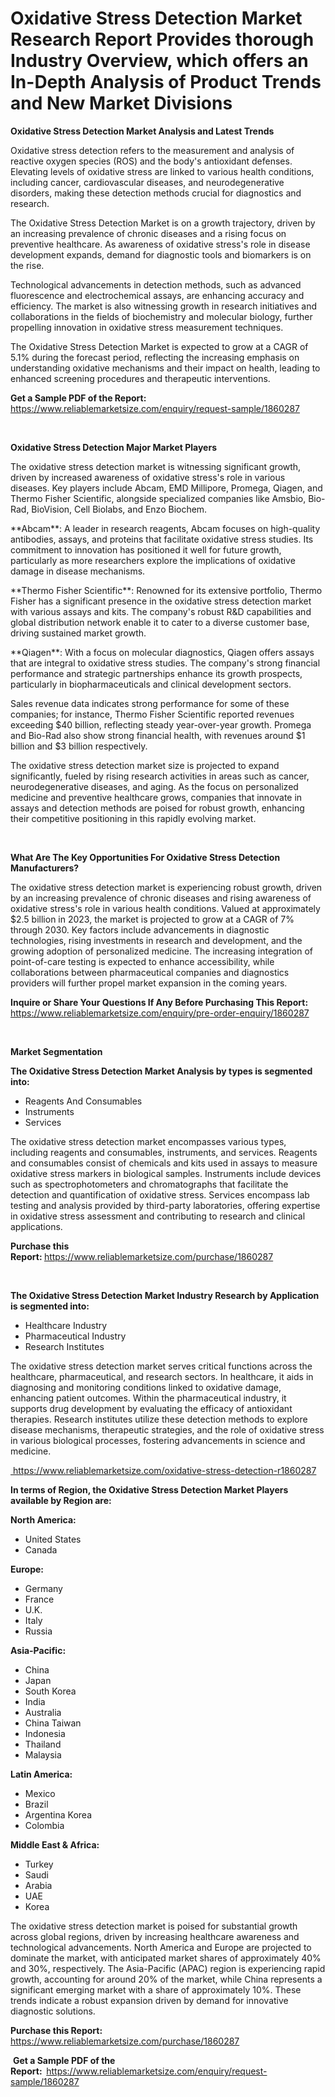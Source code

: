 <p><h1>Oxidative Stress Detection Market Research Report Provides thorough Industry Overview, which offers an In-Depth Analysis of Product Trends and New Market Divisions</h1></p><p><strong>Oxidative Stress Detection Market Analysis and Latest Trends</strong></p>
<p><p>Oxidative stress detection refers to the measurement and analysis of reactive oxygen species (ROS) and the body's antioxidant defenses. Elevating levels of oxidative stress are linked to various health conditions, including cancer, cardiovascular diseases, and neurodegenerative disorders, making these detection methods crucial for diagnostics and research. </p><p>The Oxidative Stress Detection Market is on a growth trajectory, driven by an increasing prevalence of chronic diseases and a rising focus on preventive healthcare. As awareness of oxidative stress's role in disease development expands, demand for diagnostic tools and biomarkers is on the rise. </p><p>Technological advancements in detection methods, such as advanced fluorescence and electrochemical assays, are enhancing accuracy and efficiency. The market is also witnessing growth in research initiatives and collaborations in the fields of biochemistry and molecular biology, further propelling innovation in oxidative stress measurement techniques. </p><p>The Oxidative Stress Detection Market is expected to grow at a CAGR of 5.1% during the forecast period, reflecting the increasing emphasis on understanding oxidative mechanisms and their impact on health, leading to enhanced screening procedures and therapeutic interventions.</p></p>
<p><strong>Get a Sample PDF of the Report:&nbsp;</strong> <a href="https://www.reliablemarketsize.com/enquiry/request-sample/1860287?utm_campaign=2804&utm_medium=2&utm_source=Github&utm_content=ia&utm_term=13042025&utm_id=oxidative-stress-detection">https://www.reliablemarketsize.com/enquiry/request-sample/1860287</a></p>
<p>&nbsp;</p>
<p><strong>Oxidative Stress Detection Major Market Players</strong></p>
<p><p>The oxidative stress detection market is witnessing significant growth, driven by increased awareness of oxidative stress's role in various diseases. Key players include Abcam, EMD Millipore, Promega, Qiagen, and Thermo Fisher Scientific, alongside specialized companies like Amsbio, Bio-Rad, BioVision, Cell Biolabs, and Enzo Biochem.</p><p>**Abcam**: A leader in research reagents, Abcam focuses on high-quality antibodies, assays, and proteins that facilitate oxidative stress studies. Its commitment to innovation has positioned it well for future growth, particularly as more researchers explore the implications of oxidative damage in disease mechanisms.</p><p>**Thermo Fisher Scientific**: Renowned for its extensive portfolio, Thermo Fisher has a significant presence in the oxidative stress detection market with various assays and kits. The company's robust R&D capabilities and global distribution network enable it to cater to a diverse customer base, driving sustained market growth.</p><p>**Qiagen**: With a focus on molecular diagnostics, Qiagen offers assays that are integral to oxidative stress studies. The company's strong financial performance and strategic partnerships enhance its growth prospects, particularly in biopharmaceuticals and clinical development sectors.</p><p>Sales revenue data indicates strong performance for some of these companies; for instance, Thermo Fisher Scientific reported revenues exceeding $40 billion, reflecting steady year-over-year growth. Promega and Bio-Rad also show strong financial health, with revenues around $1 billion and $3 billion respectively.</p><p>The oxidative stress detection market size is projected to expand significantly, fueled by rising research activities in areas such as cancer, neurodegenerative diseases, and aging. As the focus on personalized medicine and preventive healthcare grows, companies that innovate in assays and detection methods are poised for robust growth, enhancing their competitive positioning in this rapidly evolving market.</p></p>
<p>&nbsp;</p>
<p><strong>What Are The Key Opportunities For Oxidative Stress Detection Manufacturers?</strong></p>
<p><p>The oxidative stress detection market is experiencing robust growth, driven by an increasing prevalence of chronic diseases and rising awareness of oxidative stress's role in various health conditions. Valued at approximately $2.5 billion in 2023, the market is projected to grow at a CAGR of 7% through 2030. Key factors include advancements in diagnostic technologies, rising investments in research and development, and the growing adoption of personalized medicine. The increasing integration of point-of-care testing is expected to enhance accessibility, while collaborations between pharmaceutical companies and diagnostics providers will further propel market expansion in the coming years.</p></p>
<p><strong>Inquire or Share Your Questions If Any Before Purchasing This Report:</strong> <a href="https://www.reliablemarketsize.com/enquiry/pre-order-enquiry/1860287?utm_campaign=2804&utm_medium=2&utm_source=Github&utm_content=ia&utm_term=13042025&utm_id=oxidative-stress-detection">https://www.reliablemarketsize.com/enquiry/pre-order-enquiry/1860287</a></p>
<p>&nbsp;</p>
<p><strong>Market Segmentation</strong></p>
<p><strong>The Oxidative Stress Detection Market Analysis by types is segmented into:</strong></p>
<p><ul><li>Reagents And Consumables</li><li>Instruments</li><li>Services</li></ul></p>
<p><p>The oxidative stress detection market encompasses various types, including reagents and consumables, instruments, and services. Reagents and consumables consist of chemicals and kits used in assays to measure oxidative stress markers in biological samples. Instruments include devices such as spectrophotometers and chromatographs that facilitate the detection and quantification of oxidative stress. Services encompass lab testing and analysis provided by third-party laboratories, offering expertise in oxidative stress assessment and contributing to research and clinical applications.</p></p>
<p><strong>Purchase this Report:&nbsp;</strong><a href="https://www.reliablemarketsize.com/purchase/1860287?utm_campaign=2804&utm_medium=2&utm_source=Github&utm_content=ia&utm_term=13042025&utm_id=oxidative-stress-detection">https://www.reliablemarketsize.com/purchase/1860287</a></p>
<p>&nbsp;</p>
<p><strong>The Oxidative Stress Detection Market Industry Research by Application is segmented into:</strong></p>
<p><ul><li>Healthcare Industry</li><li>Pharmaceutical Industry</li><li>Research Institutes</li></ul></p>
<p><p>The oxidative stress detection market serves critical functions across the healthcare, pharmaceutical, and research sectors. In healthcare, it aids in diagnosing and monitoring conditions linked to oxidative damage, enhancing patient outcomes. Within the pharmaceutical industry, it supports drug development by evaluating the efficacy of antioxidant therapies. Research institutes utilize these detection methods to explore disease mechanisms, therapeutic strategies, and the role of oxidative stress in various biological processes, fostering advancements in science and medicine.</p></p>
<p><a href="https://www.reliablemarketsize.com/oxidative-stress-detection-r1860287?utm_campaign=2804&utm_medium=2&utm_source=Github&utm_content=ia&utm_term=13042025&utm_id=oxidative-stress-detection">&nbsp;https://www.reliablemarketsize.com/oxidative-stress-detection-r1860287</a></p>
<p><strong>In terms of Region, the Oxidative Stress Detection Market Players available by Region are:</strong></p>
<p>
    <p> <strong> North America: </strong>
        <ul>
            <li>United States</li>
            <li>Canada</li>
        </ul>
        </p> 
    <p> <strong> Europe: </strong>
        <ul>
            <li>Germany</li>
            <li>France</li>
            <li>U.K.</li>
            <li>Italy</li>
            <li>Russia</li>
        </ul>
        </p> 
    <p> <strong> Asia-Pacific: </strong>
        <ul>
            <li>China</li>
            <li>Japan</li>
            <li>South Korea</li>
            <li>India</li>
            <li>Australia</li>
            <li>China Taiwan</li>
            <li>Indonesia</li>
            <li>Thailand</li>
            <li>Malaysia</li>
        </ul>
        </p> 
    <p> <strong> Latin America: </strong>
        <ul>
            <li>Mexico</li>
            <li>Brazil</li>
            <li>Argentina Korea</li>
            <li>Colombia</li>
        </ul>
        </p> 
    <p> <strong> Middle East & Africa: </strong>
        <ul>
            <li>Turkey</li>
            <li>Saudi</li>
            <li>Arabia</li>
            <li>UAE</li>
            <li>Korea</li>
        </ul>
    </p>
    </p>
<p><p>The oxidative stress detection market is poised for substantial growth across global regions, driven by increasing healthcare awareness and technological advancements. North America and Europe are projected to dominate the market, with anticipated market shares of approximately 40% and 30%, respectively. The Asia-Pacific (APAC) region is experiencing rapid growth, accounting for around 20% of the market, while China represents a significant emerging market with a share of approximately 10%. These trends indicate a robust expansion driven by demand for innovative diagnostic solutions.</p></p>
<p><strong>Purchase this Report: </strong><a href="https://www.reliablemarketsize.com/purchase/1860287?utm_campaign=2804&utm_medium=2&utm_source=Github&utm_content=ia&utm_term=13042025&utm_id=oxidative-stress-detection">https://www.reliablemarketsize.com/purchase/1860287</a></p>
<p>&nbsp;<strong>Get a Sample PDF of the Report:&nbsp;&nbsp;</strong><a href="https://www.reliablemarketsize.com/enquiry/request-sample/1860287?utm_campaign=2804&utm_medium=2&utm_source=Github&utm_content=ia&utm_term=13042025&utm_id=oxidative-stress-detection">https://www.reliablemarketsize.com/enquiry/request-sample/1860287</a></p>
<p><strong></strong></p>
<p><p></p><p></p><p></p></p>
